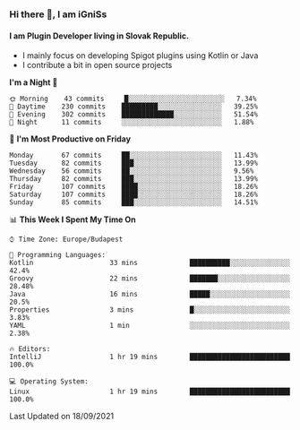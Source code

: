 ### Hi there 👋, I am iGniSs

#### I am Plugin Developer living in Slovak Republic.
- I mainly focus on developing Spigot plugins using Kotlin or Java
- I contribute a bit in open source projects

<!--START_SECTION:waka-->
**I'm a Night 🦉** 

```text
🌞 Morning    43 commits     █░░░░░░░░░░░░░░░░░░░░░░░░   7.34% 
🌆 Daytime    230 commits    █████████░░░░░░░░░░░░░░░░   39.25% 
🌃 Evening    302 commits    █████████████░░░░░░░░░░░░   51.54% 
🌙 Night      11 commits     ░░░░░░░░░░░░░░░░░░░░░░░░░   1.88%

```
📅 **I'm Most Productive on Friday** 

```text
Monday       67 commits     ██░░░░░░░░░░░░░░░░░░░░░░░   11.43% 
Tuesday      82 commits     ███░░░░░░░░░░░░░░░░░░░░░░   13.99% 
Wednesday    56 commits     ██░░░░░░░░░░░░░░░░░░░░░░░   9.56% 
Thursday     82 commits     ███░░░░░░░░░░░░░░░░░░░░░░   13.99% 
Friday       107 commits    ████░░░░░░░░░░░░░░░░░░░░░   18.26% 
Saturday     107 commits    ████░░░░░░░░░░░░░░░░░░░░░   18.26% 
Sunday       85 commits     ███░░░░░░░░░░░░░░░░░░░░░░   14.51%

```


📊 **This Week I Spent My Time On** 

```text
⌚︎ Time Zone: Europe/Budapest

💬 Programming Languages: 
Kotlin                   33 mins             ██████████░░░░░░░░░░░░░░░   42.4% 
Groovy                   22 mins             ███████░░░░░░░░░░░░░░░░░░   28.48% 
Java                     16 mins             █████░░░░░░░░░░░░░░░░░░░░   20.5% 
Properties               3 mins              █░░░░░░░░░░░░░░░░░░░░░░░░   3.83% 
YAML                     1 min               ░░░░░░░░░░░░░░░░░░░░░░░░░   2.38%

🔥 Editors: 
IntelliJ                 1 hr 19 mins        █████████████████████████   100.0%

💻 Operating System: 
Linux                    1 hr 19 mins        █████████████████████████   100.0%

```


 Last Updated on 18/09/2021
<!--END_SECTION:waka-->